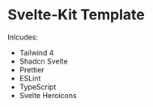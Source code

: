 # Svelte-Kit Template

Inlcudes:

- Tailwind 4
- Shadcn Svelte
- Prettier
- ESLint
- TypeScript
- Svelte Heroicons
